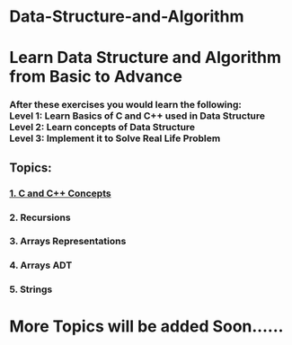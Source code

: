 # Data-Structure-and-Algorithm
<h1>Learn Data Structure and Algorithm from Basic to Advance</h1>

<h3>After these exercises you would learn the following: <br>
Level 1: Learn Basics of C and C++ used in Data Structure<br>
Level 2: Learn concepts of Data Structure<br>
Level 3: Implement it to Solve Real Life Problem<br></h3>

<h2>Topics:</h2>
<a href="https://github.com/rijj1/Data-Structure-and-Algorithm/tree/main/01.%20C%20and%20C%2B%2B%20Concepts"><h3>1. C and C++ Concepts</h3></a>
<h3>2. Recursions</h3>
<h3>3. Arrays Representations</h3>
<h3>4. Arrays ADT</h3>
<h3>5. Strings</h3>

<h1> More Topics will be added Soon......</h1>
